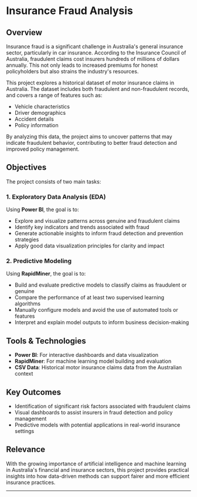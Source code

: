 # Insurance Fraud Analysis

## Overview

Insurance fraud is a significant challenge in Australia's general insurance sector, particularly in car insurance. According to the Insurance Council of Australia, fraudulent claims cost insurers hundreds of millions of dollars annually. This not only leads to increased premiums for honest policyholders but also strains the industry's resources.

This project explores a historical dataset of motor insurance claims in Australia. The dataset includes both fraudulent and non-fraudulent records, and covers a range of features such as:

- Vehicle characteristics  
- Driver demographics  
- Accident details  
- Policy information  

By analyzing this data, the project aims to uncover patterns that may indicate fraudulent behavior, contributing to better fraud detection and improved policy management.

## Objectives

The project consists of two main tasks:

### 1. Exploratory Data Analysis (EDA)

Using **Power BI**, the goal is to:

- Explore and visualize patterns across genuine and fraudulent claims  
- Identify key indicators and trends associated with fraud  
- Generate actionable insights to inform fraud detection and prevention strategies  
- Apply good data visualization principles for clarity and impact  

### 2. Predictive Modeling

Using **RapidMiner**, the goal is to:

- Build and evaluate predictive models to classify claims as fraudulent or genuine  
- Compare the performance of at least two supervised learning algorithms  
- Manually configure models and avoid the use of automated tools or features  
- Interpret and explain model outputs to inform business decision-making  

## Tools & Technologies

- **Power BI**: For interactive dashboards and data visualization  
- **RapidMiner**: For machine learning model building and evaluation  
- **CSV Data**: Historical motor insurance claims data from the Australian context  

## Key Outcomes

- Identification of significant risk factors associated with fraudulent claims  
- Visual dashboards to assist insurers in fraud detection and policy management  
- Predictive models with potential applications in real-world insurance settings  

## Relevance

With the growing importance of artificial intelligence and machine learning in Australia's financial and insurance sectors, this project provides practical insights into how data-driven methods can support fairer and more efficient insurance practices.

---
